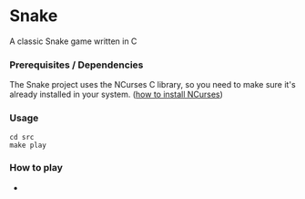 # Snake
A classic Snake game written in C

### Prerequisites / Dependencies
The Snake project uses the NCurses C library, so you need to make sure it's already installed in your system.
([how to install NCurses](https://www.ostechnix.com/how-to-install-ncurses-library-in-linux/))

### Usage
```
cd src
make play
```

### How to play
- 
